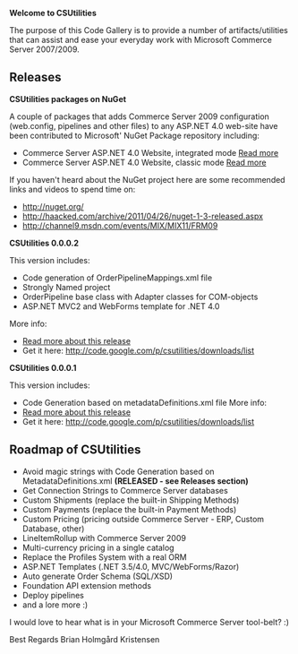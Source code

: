 **Welcome to CSUtilities**

The purpose of this Code Gallery is to provide a number of artifacts/utilities that can assist and ease your everyday work with Microsoft Commerce Server 2007/2009.
## Releases ##

**CSUtilities packages on NuGet**

A couple of packages that adds Commerce Server 2009 configuration (web.config, pipelines and other files) to any ASP.NET 4.0 web-site have been contributed to Microsoft' NuGet Package repository including:
  * Commerce Server ASP.NET 4.0 Website, integrated mode [Read more](http://nuget.org/List/Packages/CSUtilities.Website-4.0-IntegratedMode)
  * Commerce Server ASP.NET 4.0 Website, classic mode [Read more](http://nuget.org/List/Packages/CSUtilities.Website-4.0-ClassicMode)

If you haven't heard about the NuGet project here are some recommended links and videos to spend time on:

  * http://nuget.org/
  * http://haacked.com/archive/2011/04/26/nuget-1-3-released.aspx
  * http://channel9.msdn.com/events/MIX/MIX11/FRM09

**CSUtilities 0.0.0.2**

This version includes:
  * Code generation of OrderPipelineMappings.xml file
  * Strongly Named project
  * OrderPipeline base class with Adapter classes for COM-objects
  * ASP.NET MVC2 and WebForms template for .NET 4.0

More info:
  * [Read more about this release](CSUtilities0002.md)
  * Get it here: http://code.google.com/p/csutilities/downloads/list

**CSUtilities 0.0.0.1**

This version includes:
  * Code Generation based on metadataDefinitions.xml file
More info:
  * [Read more about this release](CSUtilities0001.md)
  * Get it here: http://code.google.com/p/csutilities/downloads/list

## Roadmap of CSUtilities ##
  * Avoid magic strings with Code Generation based on MetadataDefinitions.xml **(RELEASED - see Releases section)**
  * Get Connection Strings to Commerce Server databases
  * Custom Shipments (replace the built-in Shipping Methods)
  * Custom Payments (replace the built-in Payment Methods)
  * Custom Pricing (pricing outside Commerce Server - ERP, Custom Database, other)
  * LineItemRollup with Commerce Server 2009
  * Multi-currency pricing in a single catalog
  * Replace the Profiles System with a real ORM
  * ASP.NET Templates (.NET 3.5/4.0, MVC/WebForms/Razor)
  * Auto generate Order Schema (SQL/XSD)
  * Foundation API extension methods
  * Deploy pipelines
  * and a lore more :)


I would love to hear what is in your Microsoft Commerce Server tool-belt? :)

Best Regards
Brian Holmgård Kristensen